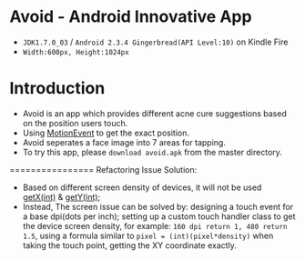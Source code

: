 Avoid - Android Innovative App
================
* `JDK1.7.0_03` / `Android 2.3.4 Gingerbread(API Level:10)` on Kindle Fire
* `Width:600px, Height:1024px`

Introduction
================
* Avoid is an app which provides different acne cure suggestions based on the position users touch. 
* Using [MotionEvent](http://developer.android.com/reference/android/view/MotionEvent.html) to get the exact position. 
* Avoid seperates a face image into 7 areas for tapping.
* To try this app, please `download avoid.apk` from the master directory.

================
  Refactoring Issue Solution:
* Based on different screen density of devices, it will not be used [getX(int)](http://developer.android.com/reference/android/view/MotionEvent.html#getX(int)) & [getY(int)](http://developer.android.com/reference/android/view/MotionEvent.html#getY(int));
* Instead, The screen issue can be solved by: designing a touch event for a base dpi(dots per inch);
setting up a custom touch handler class to get the device screen density, for example: `160 dpi return 1, 480 return 1.5`, using a formula similar to `pixel = (int)(pixel*density)` when taking the touch point, getting the XY coordinate exactly.


